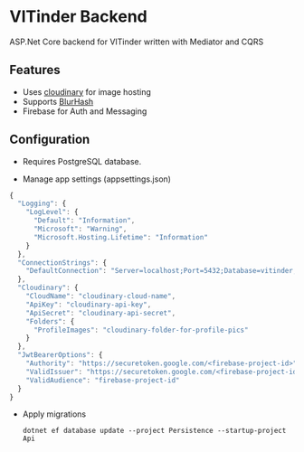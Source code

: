 # VITinder Backend
ASP.Net Core backend for VITinder written with Mediator and CQRS

## Features
- Uses [cloudinary](https://cloudinary.com) for image hosting
- Supports [BlurHash](https://blurha.sh)
- Firebase for Auth and Messaging

## Configuration
- Requires PostgreSQL database.

- Manage app settings (appsettings.json)

```js
{
  "Logging": {
    "LogLevel": {
      "Default": "Information",
      "Microsoft": "Warning",
      "Microsoft.Hosting.Lifetime": "Information"
    }
  },
  "ConnectionStrings": {
    "DefaultConnection": "Server=localhost;Port=5432;Database=vitinder;User Id=postgres;Password=postgres;"
  },
  "Cloudinary": {
    "CloudName": "cloudinary-cloud-name",
    "ApiKey": "cloudinary-api-key",
    "ApiSecret": "cloudinary-api-secret",
    "Folders": {
      "ProfileImages": "cloudinary-folder-for-profile-pics"
    }
  },
  "JwtBearerOptions": {
    "Authority": "https://securetoken.google.com/<firebase-project-id>",
    "ValidIssuer": "https://securetoken.google.com/<firebase-project-id>",
    "ValidAudience": "firebase-project-id"
  }
}

```
- Apply migrations

  `dotnet ef database update --project Persistence --startup-project Api`
